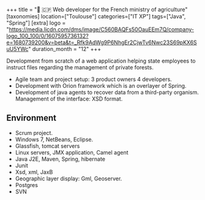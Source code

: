 +++
title = "🌱 🇨🇵 Web developer for the French ministry of agriculture"
[taxonomies]
location=["Toulouse"]
categories=["IT XP"]
tags=["Java", "Spring"]
[extra]
logo = "https://media.licdn.com/dms/image/C560BAQFs50OauEEm7Q/company-logo_100_100/0/1607595736132?e=1680739200&v=beta&t=_Rfk9AdWg9P6NhgEr2CjwTv6Nwc23S69pKX6SuU5YWc"
duration_month = "12"
+++

Development from scratch of a web application helping state employees to instruct files regarding the management of private forests.
<!-- more -->

- Agile team and project setup: 3 product owners 4 developers.
- Development with Orion framework which is an overlayer of Spring.
- Development of java agents to recover data from a third-party organism. Management of the interface: XSD format.

## Environment

- Scrum project.
- Windows 7, NetBeans, Eclipse.
- Glassfish, tomcat servers
- Linux servers, JMX application, Camel agent
- Java J2E, Maven, Spring, hibernate
- Junit
- Xsd, xml, JaxB
- Geographic layer display: Gml, Geoserver.
- Postgres
- SVN
